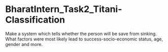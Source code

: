 # BharatIntern_Task2_Titani-Classification
Make a system which tells whether the person will be save from sinking. What factors were most likely lead to success-socio-economic status, age, gender and more.
